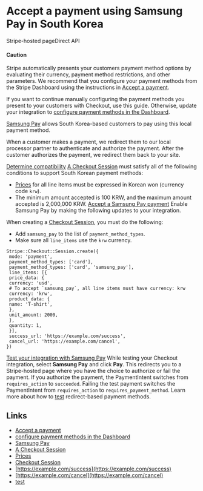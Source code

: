 # Accept a payment using Samsung Pay in South Korea

Stripe-hosted pageDirect API
#### Caution

Stripe automatically presents your customers payment method options by
evaluating their currency, payment method restrictions, and other parameters. We
recommend that you configure your payment methods from the Stripe Dashboard
using the instructions in [Accept a
payment](https://docs.stripe.com/payments/accept-a-payment?platform=web&ui=stripe-hosted).

If you want to continue manually configuring the payment methods you present to
your customers with Checkout, use this guide. Otherwise, update your integration
to [configure payment methods in the
Dashboard](https://docs.stripe.com/payments/dashboard-payment-methods).

[Samsung Pay](https://www.samsung.com/sec/apps/samsung-wallet/) allows South
Korea-based customers to pay using this local payment method.

When a customer makes a payment, we redirect them to our local processor partner
to authenticate and authorize the payment. After the customer authorizes the
payment, we redirect them back to your site.

[Determine
compatibility](https://docs.stripe.com/payments/samsung-pay/accept-a-payment#compatibility)
[A Checkout
Session](https://docs.stripe.com/payments/checkout/how-checkout-works) must
satisfy all of the following conditions to support South Korean payment methods:

- [Prices](https://docs.stripe.com/api/prices) for all line items must be
expressed in Korean won (currency code `krw`).
- The minimum amount accepted is 100 KRW, and the maximum amount accepted is
2,000,000 KRW.
[Accept a Samsung Pay
payment](https://docs.stripe.com/payments/samsung-pay/accept-a-payment#accept-a-samsung-pay-payment)
Enable Samsung Pay by making the following updates to your integration.

When creating a [Checkout
Session](https://docs.stripe.com/api/checkout/sessions), you must do the
following:

- Add `samsung_pay` to the list of `payment_method_types`.
- Make sure all `line_items` use the `krw` currency.

```
Stripe::Checkout::Session.create({
 mode: 'payment',
 payment_method_types: ['card'],
 payment_method_types: ['card', 'samsung_pay'],
 line_items: [{
 price_data: {
 currency: 'usd',
 # To accept `samsung_pay`, all line items must have currency: krw
 currency: 'krw',
 product_data: {
 name: 'T-shirt',
 },
 unit_amount: 2000,
 },
 quantity: 1,
 }],
 success_url: 'https://example.com/success',
 cancel_url: 'https://example.com/cancel',
})
```

[Test your integration with Samsung
Pay](https://docs.stripe.com/payments/samsung-pay/accept-a-payment#test-integration)
While testing your Checkout integration, select **Samsung Pay** and click
**Pay**. This redirects you to a Stripe-hosted page where you have the choice to
authorize or fail the payment. If you authorize the payment, the PaymentIntent
switches from `requires_action` to `succeeded`. Failing the test payment
switches the PaymentIntent from `requires_action` to `requires_payment_method`.
Learn more about how to [test](https://docs.stripe.com/testing#redirects)
redirect-based payment methods.

## Links

- [Accept a
payment](https://docs.stripe.com/payments/accept-a-payment?platform=web&ui=stripe-hosted)
- [configure payment methods in the
Dashboard](https://docs.stripe.com/payments/dashboard-payment-methods)
- [Samsung Pay](https://www.samsung.com/sec/apps/samsung-wallet/)
- [A Checkout
Session](https://docs.stripe.com/payments/checkout/how-checkout-works)
- [Prices](https://docs.stripe.com/api/prices)
- [Checkout Session](https://docs.stripe.com/api/checkout/sessions)
- [https://example.com/success](https://example.com/success)
- [https://example.com/cancel](https://example.com/cancel)
- [test](https://docs.stripe.com/testing#redirects)